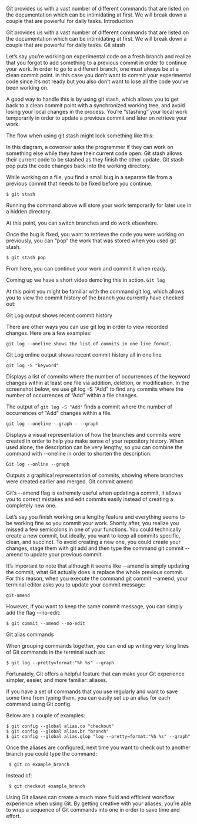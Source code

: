 Git provides us with a vast number of different commands that are listed on the documentation which can be intimidating at first. We will break down a couple that are powerful for daily tasks.
Introduction

Git provides us with a vast number of different commands that are listed on the documentation which can be intimidating at first. We will break down a couple that are powerful for daily tasks.
Git stash 

Let’s say you’re working on experimental code on a fresh branch and realize that you forgot to add something to a previous commit in order to continue your work. In order to go to a different branch, one must always be at a clean commit point. In this case you don’t want to commit your experimental code since it’s not ready but you also don’t want to lose all the code you’ve been working on.

A good way to handle this is by using git stash, which allows you to get back to a clean commit point with a synchronized working tree, and avoid losing your local changes in the process. You’re “stashing” your local work temporarily in order to update a previous commit and later on retrieve your work.

The flow when using git stash might look something like this:

In this diagram, a coworker asks the programmer if they can work on something else while they have their current code open. Git stash allows their current code to be stashed as they finish the other update. Git stash pop puts the code changes back into the working directory.

While working on a file, you find a small bug in a separate file from a previous commit that needs to be fixed before you continue.

`$ git stash `

Running the command above will store your work temporarily for later use in a hidden directory.

At this point, you can switch branches and do work elsewhere.

Once the bug is fixed, you want to retrieve the code you were working on previously, you can “pop” the work that was stored when you used git stash.

`$ git stash pop`

From here, you can continue your work and commit it when ready.

Coming up we have a short video demo’ing this in action.
`Git log `

At this point you might be familiar with the command git log, which allows you to view the commit history of the branch you currently have checked out:

Git Log output shows recent commit history

There are other ways you can use git log in order to view recorded changes. Here are a few examples:

    git log --oneline shows the list of commits in one line format.

Git Log online output shows recent commit history all in one line

    git log -S "keyword" 

Displays a list of commits where the number of occurrences of the keyword changes within at least one file via addition, deletion, or modification. In the screenshot below, we use git log -S "Add" to find any commits where the number of occurrences of “Add” within a file changes.

The output of `git log -S "Add"` finds a commit where the number of occurrences of "Add" changes within a file.

    git log --oneline --graph - --graph 

Displays a visual representation of how the branches and commits were created in order to help you make sense of your repository history. When used alone, the description can be very lengthy, so you can combine the command with --oneline in order to shorten the description.

    Git log --online --graph 
    
Outputs a graphical representation of commits, showing where branches were created earlier and merged.
Git commit amend

Git’s --amend flag is extremely useful when updating a commit, it allows you to correct mistakes and edit commits easily instead of creating a completely new one.

Let’s say you finish working on a lengthy feature and everything seems to be working fine so you commit your work. Shortly after, you realize you missed a few semicolons in one of your functions. You could technically create a new commit, but ideally, you want to keep all commits specific, clean, and succinct. To avoid creating a new one, you could create your changes, stage them with git add and then type the command git commit --amend to update your previous commit.

It’s important to note that although it seems like --amend is simply updating the commit, what Git actually does is replace the whole previous commit. For this reason, when you execute the command git commit --amend, your terminal editor asks you to update your commit message:

` git-amend `

However, if you want to keep the same commit message, you can simply add the flag --no-edit:

`$ git commit --amend --no-edit`

Git alias commands

When grouping commands together, you can end up writing very long lines of Git commands in the terminal such as:

`$ git log --pretty=format:"%h %s" --graph`

Fortunately, Git offers a helpful feature that can make your Git experience simpler, easier, and more familiar: aliases.

If you have a set of commands that you use regularly and want to save some time from typing them, you can easily set up an alias for each command using Git config.

Below are a couple of examples:

    $ git config --global alias.co "checkout"
    $ git config --global alias.br "branch"
    $ git config --global alias.glop "log --pretty=format:"%h %s" --graph"

Once the aliases are configured, next time you want to check out to another branch you could type the command:

` $ git co example_branch`

Instead of:

` $ git checkout example_branch`

Using Git aliases can create a much more fluid and efficient workflow experience when using Git. By getting creative with your aliases, you’re able to wrap a sequence of Git commands into one in order to save time and effort.
